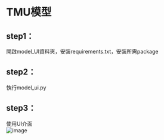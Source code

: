 # TMU模型
## step1：<br>
開啟model_UI資料夾，安裝requirements.txt，安裝所需package <br>
## step2：<br>
執行model_ui.py <br>
## step3：<br>
使用UI介面 <br>
![image](https://github.com/tircra3/model/raw/master/model_img/UI.png)
